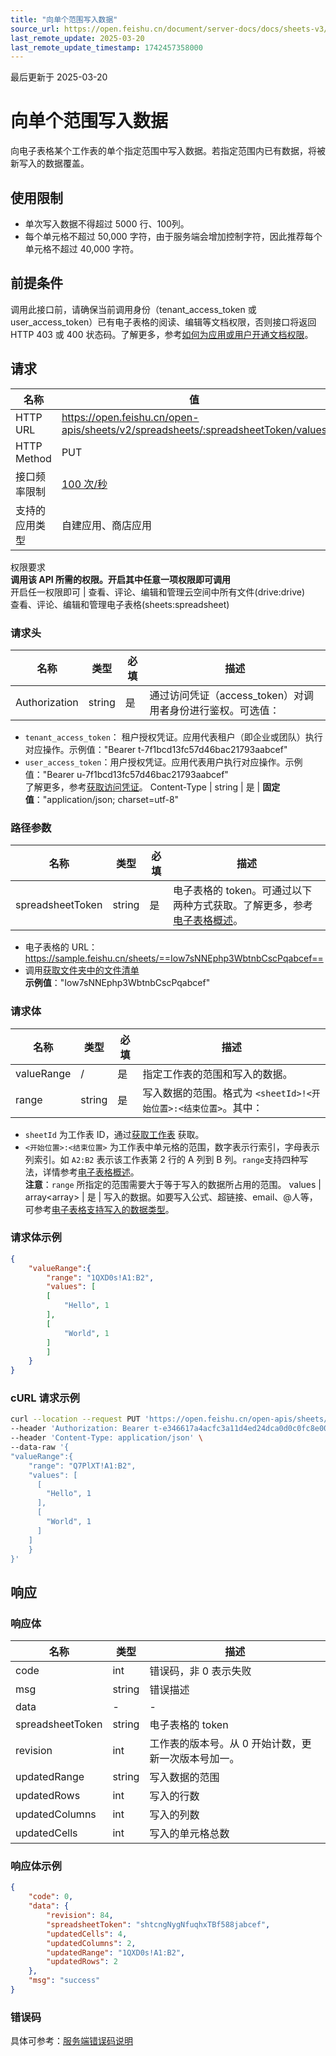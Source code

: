 ```yaml
---
title: "向单个范围写入数据"
source_url: https://open.feishu.cn/document/server-docs/docs/sheets-v3/data-operation/write-data-to-a-single-range
last_remote_update: 2025-03-20
last_remote_update_timestamp: 1742457358000
---
```

最后更新于 2025-03-20

# 向单个范围写入数据

向电子表格某个工作表的单个指定范围中写入数据。若指定范围内已有数据，将被新写入的数据覆盖。

## 使用限制
- 单次写入数据不得超过 5000 行、100列。
- 每个单元格不超过 50,000 字符，由于服务端会增加控制字符，因此推荐每个单元格不超过 40,000 字符。

## 前提条件

调用此接口前，请确保当前调用身份（tenant_access_token 或 user_access_token）已有电子表格的阅读、编辑等文档权限，否则接口将返回 HTTP 403 或 400 状态码。了解更多，参考[如何为应用或用户开通文档权限](https://open.feishu.cn/document/ukTMukTMukTM/uczNzUjL3czM14yN3MTN#16c6475a)。
## 请求
名称 | 值
---|---
HTTP URL | https://open.feishu.cn/open-apis/sheets/v2/spreadsheets/:spreadsheetToken/values
HTTP Method | PUT
接口频率限制 | [100 次/秒](https://open.feishu.cn/document/ukTMukTMukTM/uUzN04SN3QjL1cDN)
支持的应用类型 | 自建应用、商店应用
权限要求  
 **调用该 API 所需的权限。开启其中任意一项权限即可调用**  
开启任一权限即可 | 查看、评论、编辑和管理云空间中所有文件(drive:drive)  
查看、评论、编辑和管理电子表格(sheets:spreadsheet)

### 请求头

名称 | 类型 | 必填 | 描述
--- | --- | --- | ---
Authorization | string | 是 | 通过访问凭证（access_token）对调用者身份进行鉴权。可选值：  
- `tenant_access_token`：        租户授权凭证。应用代表租户（即企业或团队）执行对应操作。示例值："Bearer t-7f1bcd13fc57d46bac21793aabcef"  
- `user_access_token`：用户授权凭证。应用代表用户执行对应操作。示例值："Bearer u-7f1bcd13fc57d46bac21793aabcef"  
了解更多，参考[获取访问凭证](https://open.feishu.cn/document/ukTMukTMukTM/uMTNz4yM1MjLzUzM)。
Content-Type | string | 是 | **固定值**："application/json; charset=utf-8"

### 路径参数

名称 | 类型 | 必填 | 描述
--- | --- | --- | ---
spreadsheetToken | string | 是 | 电子表格的 token。可通过以下两种方式获取。了解更多，参考[电子表格概述](https://open.feishu.cn/document/ukTMukTMukTM/uATMzUjLwEzM14CMxMTN/overview)。  
- 电子表格的 URL：https://sample.feishu.cn/sheets/==Iow7sNNEphp3WbtnbCscPqabcef==  
- 调用[获取文件夹中的文件清单](https://open.feishu.cn/document/uAjLw4CM/ukTMukTMukTM/reference/drive-v1/file/list)  
**示例值**："Iow7sNNEphp3WbtnbCscPqabcef"

### 请求体

名称 | 类型 | 必填 | 描述
--- | --- | --- | ---
valueRange | / | 是 | 指定工作表的范围和写入的数据。
range | string | 是 | 写入数据的范围。格式为 `<sheetId>!<开始位置>:<结束位置>`。其中：  
- `sheetId` 为工作表 ID，通过[获取工作表](https://open.feishu.cn/document/ukTMukTMukTM/uUDN04SN0QjL1QDN/sheets-v3/spreadsheet-sheet/query) 获取。  
- `<开始位置>:<结束位置>` 为工作表中单元格的范围，数字表示行索引，字母表示列索引。如 `A2:B2` 表示该工作表第 2 行的 A 列到 B 列。`range`支持四种写法，详情参考[电子表格概述](https://open.feishu.cn/document/ukTMukTMukTM/uATMzUjLwEzM14CMxMTN/overview)。  
  **注意**：`range` 所指定的范围需要大于等于写入的数据所占用的范围。
values | array<array<interface>> | 是 | 写入的数据。如要写入公式、超链接、email、@人等，可参考[电子表格支持写入的数据类型](https://open.feishu.cn/document/ukTMukTMukTM/ugjN1UjL4YTN14CO2UTN)。

### 请求体示例
```json
{
    "valueRange":{
        "range": "1QXD0s!A1:B2",
        "values": [
        [
            "Hello", 1
        ],
        [
            "World", 1
        ]
        ]
    }
}
```

###  cURL 请求示例
```BASH
curl --location --request PUT 'https://open.feishu.cn/open-apis/sheets/v2/spreadsheets/shtcngNygNfuqhxTBf588jabcef/values' \
--header 'Authorization: Bearer t-e346617a4acfc3a11d4ed24dca0d0c0fc8e0067e' \
--header 'Content-Type: application/json' \
--data-raw '{
"valueRange":{
    "range": "Q7PlXT!A1:B2",
    "values": [
      [
        "Hello", 1
      ],
      [
        "World", 1
      ]
    ]
    }
}'
```

## 响应
### 响应体

名称 | 类型 | 描述
--- | --- | ---
code | int | 错误码，非 0 表示失败
msg | string | 错误描述
data | \- | \-
spreadsheetToken | string | 电子表格的 token
revision | int | 工作表的版本号。从 0 开始计数，更新一次版本号加一。
updatedRange | string | 写入数据的范围
updatedRows | int | 写入的行数
updatedColumns | int | 写入的列数
updatedCells | int | 写入的单元格总数

### 响应体示例  
```json
{
    "code": 0,
    "data": {
        "revision": 84,
        "spreadsheetToken": "shtcngNygNfuqhxTBf588jabcef",
        "updatedCells": 4,
        "updatedColumns": 2,
        "updatedRange": "1QXD0s!A1:B2",
        "updatedRows": 2
    },
    "msg": "success"
}
```
### 错误码

具体可参考：[服务端错误码说明](https://open.feishu.cn/document/ukTMukTMukTM/ugjM14COyUjL4ITN)
